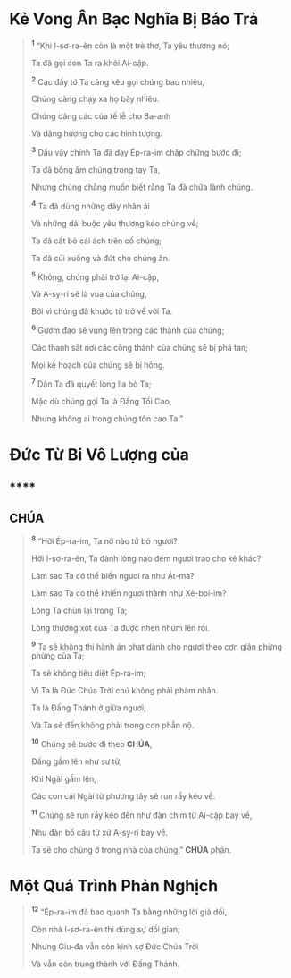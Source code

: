 # Kẻ Vong Ân Bạc Nghĩa Bị Báo Trả

> <sup><b>1</b></sup> “Khi I-sơ-ra-ên còn là một trẻ thơ, Ta yêu thương nó;
>
> Ta đã gọi con Ta ra khỏi Ai-cập.
>
> <sup><b>2</b></sup> Các đầy tớ Ta càng kêu gọi chúng bao nhiêu,
>
> Chúng càng chạy xa họ bấy nhiêu.
>
> Chúng dâng các của tế lễ cho Ba-anh
>
> Và dâng hương cho các hình tượng.
>
> <sup><b>3</b></sup> Dầu vậy chính Ta đã dạy Ép-ra-im chập chững bước đi;
>
> Ta đã bồng ẵm chúng trong tay Ta,
>
> Nhưng chúng chẳng muốn biết rằng Ta đã chữa lành chúng.
>
> <sup><b>4</b></sup> Ta đã dùng những dây nhân ái
>
> Và những dải buộc yêu thương kéo chúng về;
>
> Ta đã cất bỏ cái ách trên cổ chúng;
>
> Ta đã cúi xuống và đút cho chúng ăn.
>
> <sup><b>5</b></sup> Không, chúng phải trở lại Ai-cập,
>
> Và A-sy-ri sẽ là vua của chúng,
>
> Bởi vì chúng đã khước từ trở về với Ta.
>
> <sup><b>6</b></sup> Gươm đao sẽ vung lên trong các thành của chúng;
>
> Các thanh sắt nơi các cổng thành của chúng sẽ bị phá tan;
>
> Mọi kế hoạch của chúng sẽ bị hỏng.
>
> <sup><b>7</b></sup> Dân Ta đã quyết lòng lìa bỏ Ta;
>
> Mặc dù chúng gọi Ta là Đấng Tối Cao,
>
> Nhưng không ai trong chúng tôn cao Ta.”

# Đức Từ Bi Vô Lượng của

## \*\*\*\*

## CHÚA

> <sup><b>8</b></sup> “Hỡi Ép-ra-im, Ta nỡ nào từ bỏ ngươi?
>
> Hỡi I-sơ-ra-ên, Ta đành lòng nào đem ngươi trao cho kẻ khác?
>
> Làm sao Ta có thể biến ngươi ra như Át-ma?
>
> Làm sao Ta có thể khiến ngươi thành như Xê-boi-im?
>
> Lòng Ta chùn lại trong Ta;
>
> Lòng thương xót của Ta được nhen nhúm lên rồi.
>
> <sup><b>9</b></sup> Ta sẽ không thi hành án phạt dành cho ngươi theo cơn giận phừng phừng của Ta;
>
> Ta sẽ không tiêu diệt Ép-ra-im;
>
> Vì Ta là Đức Chúa Trời chứ không phải phàm nhân.
>
> Ta là Đấng Thánh ở giữa ngươi,
>
> Và Ta sẽ đến không phải trong cơn phẫn nộ.
>
> <sup><b>10</b></sup> Chúng sẽ bước đi theo **CHÚA**,
>
> Đấng gầm lên như sư tử;
>
> Khi Ngài gầm lên,
>
> Các con cái Ngài từ phương tây sẽ run rẩy kéo về.
>
> <sup><b>11</b></sup> Chúng sẽ run rẩy kéo đến như đàn chim từ Ai-cập bay về,
>
> Như đàn bồ câu từ xứ A-sy-ri bay về.
>
> Ta sẽ cho chúng ở trong nhà của chúng,” **CHÚA** phán.

# Một Quá Trình Phản Nghịch

> <sup><b>12</b></sup> “Ép-ra-im đã bao quanh Ta bằng những lời giả dối,
>
> Còn nhà I-sơ-ra-ên thì dùng sự dối gian;
>
> Nhưng Giu-đa vẫn còn kính sợ Đức Chúa Trời
>
> Và vẫn còn trung thành với Đấng Thánh.
